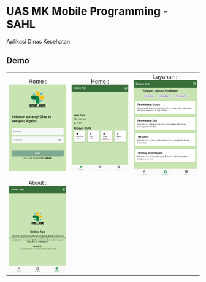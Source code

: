 # UAS MK Mobile Programming - SAHL

Aplikasi Dinas Kesehatan

## Demo
| | | |
|:-------------------------:|:-------------------------:|:-------------------------:|
|Home : <img width="1024" src="https://github.com/MasSahal/uas-smt4-mobile-programming/blob/main/assets/login.png?raw=true">|Home : <img width="1024" src="https://github.com/MasSahal/uas-smt4-mobile-programming/blob/main/assets/home.png?raw=true">|Layanan : <img width="1024" src="https://github.com/MasSahal/uas-smt4-mobile-programming/blob/main/assets/layanan.png?raw=true">|
|About : <img width="1024" src="https://github.com/MasSahal/uas-smt4-mobile-programming/blob/main/assets/about.png?raw=true">|